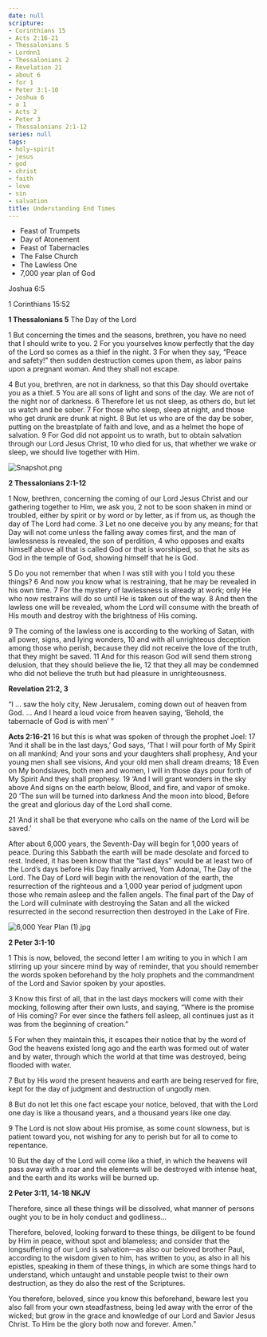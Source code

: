 ```yaml
---
date: null
scripture:
- Corinthians 15
- Acts 2:16-21
- Thessalonians 5
- Lordnn1
- Thessalonians 2
- Revelation 21
- about 6
- for 1
- Peter 3:1-10
- Joshua 6
- a 1
- Acts 2
- Peter 3
- Thessalonians 2:1-12
series: null
tags:
- holy-spirit
- jesus
- god
- christ
- faith
- love
- sin
- salvation
title: Understanding End Times
---
```



- Feast of Trumpets
- Day of Atonement
- Feast of Tabernacles
- The False Church
- The Lawless One
- 7,000 year plan of God

Joshua 6:5

1 Corinthians 15:52

**1 Thessalonians 5**
The Day of the Lord

1 But concerning the times and the seasons, brethren, you have no need that I should write to you. 2 For you yourselves know perfectly that the day of the Lord so comes as a thief in the night. 3 For when they say, “Peace and safety!” then sudden destruction comes upon them, as labor pains upon a pregnant woman. And they shall not escape.

4 But you, brethren, are not in darkness, so that this Day should overtake you as a thief. 5 You are all sons of light and sons of the day. We are not of the night nor of darkness. 6 Therefore let us not sleep, as others do, but let us watch and be sober. 7 For those who sleep, sleep at night, and those who get drunk are drunk at night. 8 But let us who are of the day be sober, putting on the breastplate of faith and love, and as a helmet the hope of salvation. 9 For God did not appoint us to wrath, but to obtain salvation through our Lord Jesus Christ, 10 who died for us, that whether we wake or sleep, we should live together with Him.

![Snapshot.png](Snapshot.png)

**2 Thessalonians 2:1-12**

1 Now, brethren, concerning the coming of our Lord Jesus Christ and our gathering together to Him, we ask you, 2 not to be soon shaken in mind or troubled, either by spirit or by word or by letter, as if from us, as though the day of The Lord had come. 3 Let no one deceive you by any means; for that Day will not come unless the falling away comes first, and the man of lawlessness is revealed, the son of perdition, 4 who opposes and exalts himself above all that is called God or that is worshiped, so that he sits as God in the temple of God, showing himself that he is God.

5 Do you not remember that when I was still with you I told you these things? 6 And now you know what is restraining, that he may be revealed in his own time. 7 For the mystery of lawlessness is already at work; only He who now restrains will do so until He is taken out of the way. 8 And then the lawless one will be revealed, whom the Lord will consume with the breath of His mouth and destroy with the brightness of His coming.

9 The coming of the lawless one is according to the working of Satan, with all power, signs, and lying wonders, 10 and with all unrighteous deception among those who perish, because they did not receive the love of the truth, that they might be saved. 11 And for this reason God will send them strong delusion, that they should believe the lie, 12 that they all may be condemned who did not believe the truth but had pleasure in unrighteousness.

**Revelation 21:2, 3**

“I ... saw the holy city, New Jerusalem, coming down out of heaven from God. ... And I heard a loud voice from heaven saying, ‘Behold, the tabernacle of God is with men’ ”

**Acts 2:16-21**
16 but this is what was spoken of through the prophet Joel:
17 ‘And it shall be in the last days,’ God says,
‘That I will pour forth of My Spirit on all mankind;
And your sons and your daughters shall prophesy,
And your young men shall see visions,
And your old men shall dream dreams;
18 Even on My bondslaves, both men and women,
I will in those days pour forth of My Spirit
And they shall prophesy.
19 ‘And I will grant wonders in the sky above
And signs on the earth below,
Blood, and fire, and vapor of smoke.
20 ‘The sun will be turned into darkness
And the moon into blood,
Before the great and glorious day of the Lord shall come.

21 ‘And it shall be that everyone who calls on the name of the Lord will be saved.’

After about 6,000 years, the Seventh-Day will begin for 1,000 years of peace. During this Sabbath the earth will be made desolate and forced to rest. Indeed, it has been know that the “last days” would be at least two of the Lord’s days before His Day finally arrived, Yom Adonai, The Day of the Lord. The Day of Lord will begin with the renovation of the earth, the resurrection of the righteous and a 1,000 year period of judgment upon those who remain asleep and the fallen angels. The final part of the Day of the Lord will culminate with destroying the Satan and all the wicked resurrected in the second resurrection then destroyed in the Lake of Fire.

![6,000 Year Plan (1).jpg](6,000%20Year%20Plan%20(1).jpg)

**2 Peter 3:1-10**

1 This is now, beloved, the second letter I am writing to you in which I am stirring up your sincere mind by way of reminder, that you should remember the words spoken beforehand by the holy prophets and the commandment of the Lord and Savior spoken by your apostles.

3 Know this first of all, that in the last days mockers will come with their mocking, following after their own lusts, and saying, “Where is the promise of His coming? For ever since the fathers fell asleep, all continues just as it was from the beginning of creation.”

5 For when they maintain this, it escapes their notice that by the word of God the heavens existed long ago and the earth was formed out of water and by water, through which the world at that time was destroyed, being flooded with water. 

7 But by His word the present heavens and earth are being reserved for fire, kept for the day of judgment and destruction of ungodly men.

8 But do not let this one fact escape your notice, beloved, that with the Lord one day is like a thousand years, and a thousand years like one day. 

9 The Lord is not slow about His promise, as some count slowness, but is patient toward you, not wishing for any to perish but for all to come to repentance.

10 But the day of the Lord will come like a thief, in which the heavens will pass away with a roar and the elements will be destroyed with intense heat, and the earth and its works will be burned up.

‭‭**2 Peter‬ ‭3:11, 14-18‬ ‭NKJV‬‬**

Therefore, since all these things will be dissolved, what manner of persons ought you to be in holy conduct and godliness...

Therefore, beloved, looking forward to these things, be diligent to be found by Him in peace, without spot and blameless; and consider that the longsuffering of our Lord is salvation—as also our beloved brother Paul, according to the wisdom given to him, has written to you, as also in all his epistles, speaking in them of these things, in which are some things hard to understand, which untaught and unstable people twist to their own destruction, as they do also the rest of the Scriptures.

You therefore, beloved, since you know this beforehand, beware lest you also fall from your own steadfastness, being led away with the error of the wicked; but grow in the grace and knowledge of our Lord and Savior Jesus Christ. To Him be the glory both now and forever. Amen.”